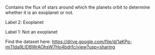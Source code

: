 Contains the flux of stars around which the planets orbit to determine whether it is an exoplanet or not.

Label 2: Exoplanet

Label 1: Not an exoplanet

Find the dataset here: https://drive.google.com/file/d/1aKPp-miTlda9LIDBWrAOhsW7Ho4bdrfc/view?usp=sharing
